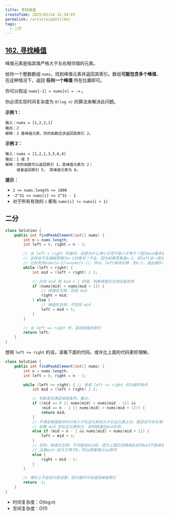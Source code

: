 ```yaml
---
title: 寻找峰值
createTime: 2025/02/24 22:34:03
permalink: /article/pd2vtlb4/
tags:
  - 二分
---
```

## [162. 寻找峰值](https://leetcode.cn/problems/find-peak-element/)

峰值元素是指其值严格大于左右相邻值的元素。

给你一个整数数组 `nums`，找到峰值元素并返回其索引。数组**可能包含多个峰值**，在这种情况下，返回 **任何一个峰值** 所在位置即可。

你可以假设 `nums[-1] = nums[n] = -∞` 。

你必须实现时间复杂度为 `O(log n)` 的算法来解决此问题。

**示例 1：**

```
输入：nums = [1,2,3,1]
输出：2
解释：3 是峰值元素，你的函数应该返回其索引 2。
```

**示例 2：**

```
输入：nums = [1,2,1,3,5,6,4]
输出：1 或 5 
解释：你的函数可以返回索引 1，其峰值元素为 2；
     或者返回索引 5， 其峰值元素为 6。
```

**提示：**

- `1 <= nums.length <= 1000`
- `-2^31 <= nums[i] <= 2^31 - 1`
- 对于所有有效的 `i` 都有 `nums[i] != nums[i + 1]`

## 二分

```java
class Solution {
    public int findPeakElement(int[] nums) {
        int n = nums.length;
        int left = 0, right = n - 1;

        // 当 left < right 时循环。这里为什么用小于而不是小于等于？因为mid最多取n-2，这样mid+1不会越界。
        // 这样会不会漏掉答案为n-1的情况？不会，因为如果答案是n-1，则left会一直右移，最终移到n-2，此时计算出mid=n-2，
        // 比较发现nums[n-2]<=nums[n-1]，所以。left继续右移，到n-1，退出循环，返回n-1.
        while (left < right) {
            int mid = (left + right) / 2;

            // 比较 mid 和 mid + 1 的值，判断峰值在左侧还是右侧
            if (nums[mid] > nums[mid + 1]) {
                // 峰值在左侧，包括 mid
                right = mid;
            } else {
                // 峰值在右侧，不包括 mid
                left = mid + 1;
            }
        }

        // 当 left == right 时，返回峰值的索引
        return left;
    }
}
```

想用 `left <= right` 的话，请看下面的代码。或许比上面的代码更好理解。

```java
class Solution {
    public int findPeakElement(int[] nums) {
        int n = nums.length;
        int left = 0, right = n - 1;

        while (left <= right) { // 使用 left <= right 作为循环条件
            int mid = (left + right) / 2;

            // 判断是否满足峰值条件。重点。
            if ((mid == 0 || nums[mid] > nums[mid - 1]) && 
                (mid == n - 1 || nums[mid] > nums[mid + 1])) {
                return mid;
            }
            // 不满足峰值条件时只有小于右边元素和大于右边元素之分，题目说不存在等于的情况。重点。
            // 如果 mid 的右边元素较大，说明峰值在mid右侧。
            else if (mid < n - 1 && nums[mid] < nums[mid + 1]) {
                left = mid + 1;
            }
            // 否则，峰值在左侧。不可能在mid处，因为上面已经确保此处的mid不是峰值。
            // 注意mid一定大于等于0，所以直接用else即可
            else {
                right = mid - 1;
            }
        }

        // 理论上不会执行到这里，因为循环中会返回峰值索引
        return -1;
    }
}
```

- 时间复杂度：$O(\log n)$
- 空间复杂度：$O(1)$